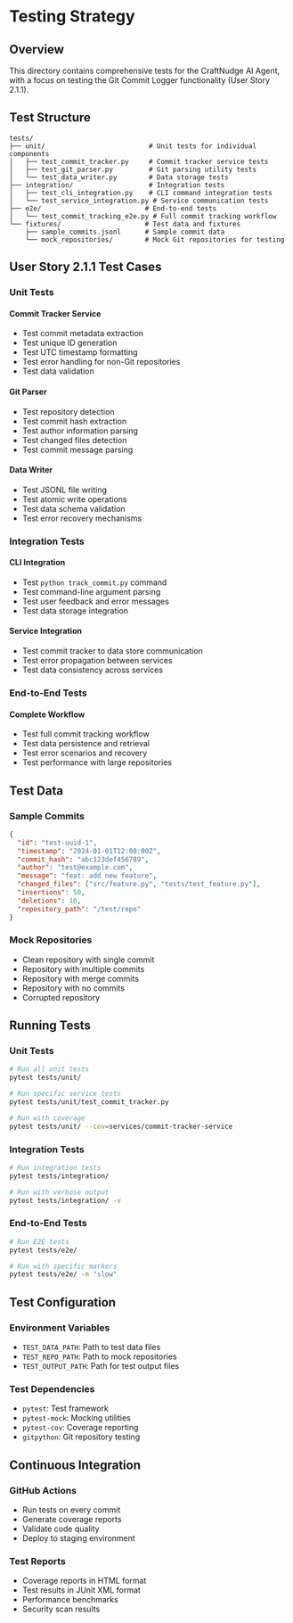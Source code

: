 # Testing Strategy

## Overview

This directory contains comprehensive tests for the CraftNudge AI Agent, with a focus on testing the Git Commit Logger functionality (User Story 2.1.1).

## Test Structure

```
tests/
├── unit/                          # Unit tests for individual components
│   ├── test_commit_tracker.py     # Commit tracker service tests
│   ├── test_git_parser.py         # Git parsing utility tests
│   └── test_data_writer.py        # Data storage tests
├── integration/                   # Integration tests
│   ├── test_cli_integration.py    # CLI command integration tests
│   └── test_service_integration.py # Service communication tests
├── e2e/                          # End-to-end tests
│   └── test_commit_tracking_e2e.py # Full commit tracking workflow
└── fixtures/                     # Test data and fixtures
    ├── sample_commits.jsonl      # Sample commit data
    └── mock_repositories/        # Mock Git repositories for testing
```

## User Story 2.1.1 Test Cases

### Unit Tests

#### Commit Tracker Service
- Test commit metadata extraction
- Test unique ID generation
- Test UTC timestamp formatting
- Test error handling for non-Git repositories
- Test data validation

#### Git Parser
- Test repository detection
- Test commit hash extraction
- Test author information parsing
- Test changed files detection
- Test commit message parsing

#### Data Writer
- Test JSONL file writing
- Test atomic write operations
- Test data schema validation
- Test error recovery mechanisms

### Integration Tests

#### CLI Integration
- Test `python track_commit.py` command
- Test command-line argument parsing
- Test user feedback and error messages
- Test data storage integration

#### Service Integration
- Test commit tracker to data store communication
- Test error propagation between services
- Test data consistency across services

### End-to-End Tests

#### Complete Workflow
- Test full commit tracking workflow
- Test data persistence and retrieval
- Test error scenarios and recovery
- Test performance with large repositories

## Test Data

### Sample Commits
```json
{
  "id": "test-uuid-1",
  "timestamp": "2024-01-01T12:00:00Z",
  "commit_hash": "abc123def456789",
  "author": "test@example.com",
  "message": "feat: add new feature",
  "changed_files": ["src/feature.py", "tests/test_feature.py"],
  "insertions": 50,
  "deletions": 10,
  "repository_path": "/test/repo"
}
```

### Mock Repositories
- Clean repository with single commit
- Repository with multiple commits
- Repository with merge commits
- Repository with no commits
- Corrupted repository

## Running Tests

### Unit Tests
```bash
# Run all unit tests
pytest tests/unit/

# Run specific service tests
pytest tests/unit/test_commit_tracker.py

# Run with coverage
pytest tests/unit/ --cov=services/commit-tracker-service
```

### Integration Tests
```bash
# Run integration tests
pytest tests/integration/

# Run with verbose output
pytest tests/integration/ -v
```

### End-to-End Tests
```bash
# Run E2E tests
pytest tests/e2e/

# Run with specific markers
pytest tests/e2e/ -m "slow"
```

## Test Configuration

### Environment Variables
- `TEST_DATA_PATH`: Path to test data files
- `TEST_REPO_PATH`: Path to mock repositories
- `TEST_OUTPUT_PATH`: Path for test output files

### Test Dependencies
- `pytest`: Test framework
- `pytest-mock`: Mocking utilities
- `pytest-cov`: Coverage reporting
- `gitpython`: Git repository testing

## Continuous Integration

### GitHub Actions
- Run tests on every commit
- Generate coverage reports
- Validate code quality
- Deploy to staging environment

### Test Reports
- Coverage reports in HTML format
- Test results in JUnit XML format
- Performance benchmarks
- Security scan results
